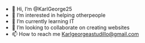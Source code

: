 - 👋 Hi, I’m @KarlGeorge25
- 👀 I’m interested in helping otherpeople
- 🌱 I’m currently learning IT
- 💞️ I’m looking to collaborate on creating websites
- 📫 How to reach me Karlgeorgeastudillo@gmail.com

<!---
KarlGeorge25/KarlGeorge25 is a ✨ special ✨ repository because its `README.md` (this file) appears on your GitHub profile.
You can click the Preview link to take a look at your changes.
--->
